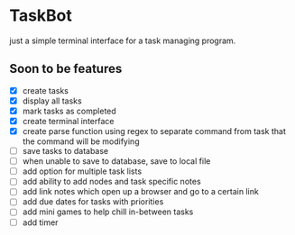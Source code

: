 # TaskBot
just a simple terminal interface for a task managing program.

## Soon to be features
  - [x] create tasks
  - [x] display all tasks
  - [X] mark tasks as completed
  - [X] create terminal interface
  - [X] create parse function using regex to separate command from task that the command will be modifying
  - [ ] save tasks to database
  - [ ] when unable to save to database, save to local file
  - [ ] add option for multiple task lists
  - [ ] add ability to add nodes and task specific notes
  - [ ] add link notes which open up a browser and go to a certain link
  - [ ] add due dates for tasks with priorities
  - [ ] add mini games to help chill in-between tasks
  - [ ] add timer
